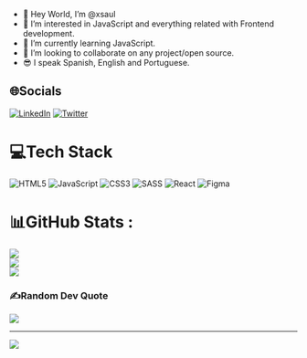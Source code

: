 - 👋 Hey World, I’m @xsaul
- 👀 I’m interested in JavaScript and everything related with Frontend development.
- 🌱 I’m currently learning JavaScript.
- 💞️ I’m looking to collaborate on any project/open source.
- 😎 I speak Spanish, English and Portuguese.


## 🌐Socials
[![LinkedIn](https://img.shields.io/badge/LinkedIn-%230077B5.svg?logo=linkedin&logoColor=white)](https://linkedin.com/in/saul-gonzález-423932241) [![Twitter](https://img.shields.io/badge/Twitter-%231DA1F2.svg?logo=Twitter&logoColor=white)](https://twitter.com/xsaulglz) 

# 💻Tech Stack
![HTML5](https://img.shields.io/badge/html5-%23E34F26.svg?style=for-the-badge&logo=html5&logoColor=white) ![JavaScript](https://img.shields.io/badge/javascript-%23323330.svg?style=for-the-badge&logo=javascript&logoColor=%23F7DF1E) ![CSS3](https://img.shields.io/badge/css3-%231572B6.svg?style=for-the-badge&logo=css3&logoColor=white) ![SASS](https://img.shields.io/badge/SASS-hotpink.svg?style=for-the-badge&logo=SASS&logoColor=white) ![React](https://img.shields.io/badge/react-%1984d2.svg?style=for-the-badge&logo=react&logoColor=white) 	![Figma](https://img.shields.io/badge/figma-%23F24E1E.svg?style=for-the-badge&logo=figma&logoColor=white)
# 📊GitHub Stats :
![](https://github-readme-stats.vercel.app/api?username=xsaul&theme=gotham&hide_border=false&include_all_commits=false&count_private=false)<br/>
![](https://github-readme-streak-stats.herokuapp.com/?user=xsaul&theme=gotham&hide_border=false)<br/>
![](https://github-readme-stats.vercel.app/api/top-langs/?username=xsaul&theme=gotham&hide_border=false&include_all_commits=false&count_private=false&layout=compact)

### ✍️Random Dev Quote
![](https://quotes-github-readme.vercel.app/api?type=horizontal&theme=radical)

---
[![](https://visitcount.itsvg.in/api?id=xsaul&icon=0&color=0)](https://visitcount.itsvg.in)

